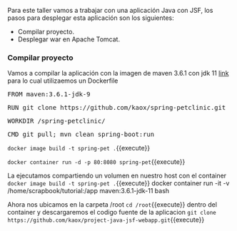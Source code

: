 Para este taller vamos a trabajar con una aplicación Java con JSF, los pasos para desplegar esta aplicación son los siguientes:

* Compilar proyecto.
* Desplegar war en Apache Tomcat.

### Compilar proyecto

Vamos a compilar la aplicación con la imagen de maven 3.6.1 con jdk 11 [link](https://hub.docker.com/_/maven/) para lo cual utilizaemos un Dockerfile

<pre class="file" data-filename="Dockerfile" data-target="replace">
FROM maven:3.6.1-jdk-9
</pre>

<pre class="file" data-filename="Dockerfile" data-target="append">
RUN git clone https://github.com/kaox/spring-petclinic.git
</pre>

<pre class="file" data-filename="Dockerfile" data-target="append">
WORKDIR /spring-petclinic/
</pre>

<pre class="file" data-filename="Dockerfile" data-target="append">
CMD git pull; mvn clean spring-boot:run
</pre>

`docker image build -t spring-pet .`{{execute}}

`docker container run -d -p 80:8080 spring-pet`{{execute}}

La ejecutamos compartiendo un volumen en nuestro host con el container 
`docker image build -t spring-pet .`{{execute}}
docker container run -it -v /home/scrapbook/tutorial:/app maven:3.6.1-jdk-11 bash

Ahora nos ubicamos en la carpeta /root `cd /root`{{execute}} dentro del container y descargaremos el codigo fuente de la aplicacion `git clone https://github.com/kaox/project-java-jsf-webapp.git`{{execute}} 

